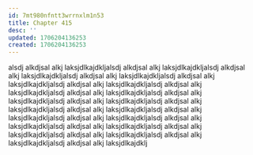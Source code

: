 ```yaml
---
id: 7mt980nfntt3wrrnxlm1n53
title: Chapter 415
desc: ''
updated: 1706204136253
created: 1706204136253
---
```


alsdj alkdjsal alkj laksjdlkajdkljalsdj alkdjsal alkj laksjdlkajdkljalsdj alkdjsal alkj laksjdlkajdkljalsdj alkdjsal alkj laksjdlkajdkljalsdj alkdjsal alkj laksjdlkajdkljalsdj alkdjsal alkj laksjdlkajdkljalsdj alkdjsal alkj laksjdlkajdkljalsdj alkdjsal alkj laksjdlkajdkljalsdj alkdjsal alkj laksjdlkajdkljalsdj alkdjsal alkj laksjdlkajdkljalsdj alkdjsal alkj laksjdlkajdkljalsdj alkdjsal alkj laksjdlkajdkljalsdj alkdjsal alkj laksjdlkajdkljalsdj alkdjsal alkj laksjdlkajdkljalsdj alkdjsal alkj laksjdlkajdkljalsdj alkdjsal alkj laksjdlkajdkljalsdj alkdjsal alkj laksjdlkajdkljalsdj alkdjsal alkj laksjdlkajdkljalsdj alkdjsal alkj laksjdlkajdkljalsdj alkdjsal alkj laksjdlkajdklj

